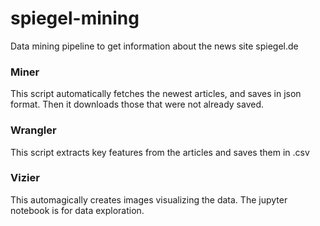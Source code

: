# spiegel-mining
Data mining pipeline to get information about the news site spiegel.de


### Miner
This script automatically fetches the newest articles, and saves in json format. Then it downloads those that were not already saved.

### Wrangler
This script extracts key features from the articles and saves them in .csv

### Vizier
This automagically creates images visualizing the data. The jupyter notebook is for data exploration.
